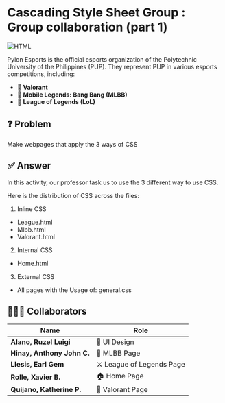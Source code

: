 
# Cascading Style Sheet Group : Group collaboration (part 1)

![HTML](https://img.shields.io/badge/HTML5-%23E34F26.svg?&style=for-the-badge&logo=html5&logoColor=white)  

Pylon Esports is the official esports organization of the Polytechnic University of the Philippines (PUP). They represent PUP in various esports competitions, including:

- 🎯 **Valorant**  
- 📱 **Mobile Legends: Bang Bang (MLBB)**  
- 🏹 **League of Legends (LoL)**  


## ❓ Problem
Make webpages that apply the 3 ways of CSS

## ✅ Answer
In this activity, our professor task us to use the 3 different way to use CSS.

Here is the distribution of CSS across the files:

1. Inline CSS
  - League.html
  - Mlbb.html
  - Valorant.html
2. Internal CSS
  - Home.html
3. External CSS
  -  All pages with the Usage of: general.css



## 👷👷‍♀️ Collaborators


| Name | Role |
|------|------|
| **Alano, Ruzel Luigi** | 🎨 UI Design |
| **Hinay, Anthony John C.** | 📲 MLBB Page |
| **Llesis, Earl Gem** | ⚔️ League of Legends Page |
| **Rolle, Xavier B.** | 🏠 Home Page |
| **Quijano, Katherine P.** | 🎯 Valorant Page |